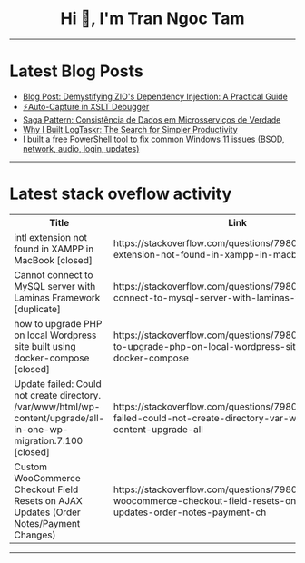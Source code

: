 <h1 align="center">Hi 👋, I'm Tran Ngoc Tam</h1>

---

# Latest Blog Posts 
<!-- BLOG-POST-LIST:START -->
- [Blog Post: Demystifying ZIO&#39;s Dependency Injection: A Practical Guide](https://dev.to/depa_reddy_5e0e3025aa6eed/blog-post-demystifying-zios-dependency-injection-a-practical-guide-5c1g)
- [⚡Auto-Capture in XSLT Debugger](https://dev.to/imdj/auto-capture-in-xslt-debugger-5gb7)
- [Saga Pattern: Consistência de Dados em Microsserviços de Verdade](https://dev.to/filipi_firmino_dev/saga-pattern-consistencia-de-dados-em-microsservicos-de-verdade-4h34)
- [Why I Built LogTaskr: The Search for Simpler Productivity](https://dev.to/vjygour/why-i-built-logtaskr-the-search-for-simpler-productivity-lf)
- [I built a free PowerShell tool to fix common Windows 11 issues &lpar;BSOD, network, audio, login, updates&rpar;](https://dev.to/mentalistops/i-built-a-free-powershell-tool-to-fix-common-windows-11-issues-bsod-network-audio-login-5dfm)
<!-- BLOG-POST-LIST:END -->

---

# Latest stack oveflow activity
<table>
  <tr><th>Title</th><th>Link</th></tr>
  <!-- STACKOVERFLOW:START --><tr><td>intl extension not found in XAMPP in MacBook [closed]</td><td>https://stackoverflow.com/questions/79806337/intl-extension-not-found-in-xampp-in-macbook</td></tr><tr><td>Cannot connect to MySQL server with Laminas Framework [duplicate]</td><td>https://stackoverflow.com/questions/79806116/cannot-connect-to-mysql-server-with-laminas-framework</td></tr><tr><td>how to upgrade PHP on local Wordpress site built using docker-compose [closed]</td><td>https://stackoverflow.com/questions/79806109/how-to-upgrade-php-on-local-wordpress-site-built-using-docker-compose</td></tr><tr><td>Update failed: Could not create directory. /var/www/html/wp-content/upgrade/all-in-one-wp-migration.7.100 [closed]</td><td>https://stackoverflow.com/questions/79806033/update-failed-could-not-create-directory-var-www-html-wp-content-upgrade-all</td></tr><tr><td>Custom WooCommerce Checkout Field Resets on AJAX Updates &lpar;Order Notes/Payment Changes&rpar;</td><td>https://stackoverflow.com/questions/79805550/custom-woocommerce-checkout-field-resets-on-ajax-updates-order-notes-payment-ch</td></tr><!-- STACKOVERFLOW:END -->
</table>

---


